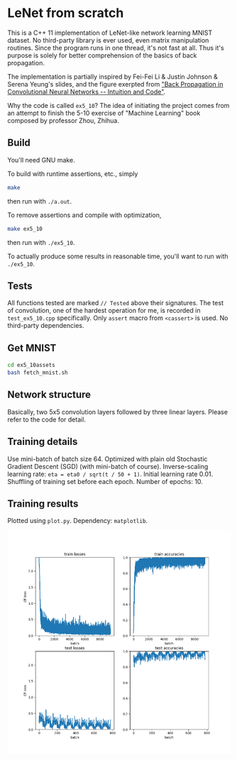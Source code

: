 # LeNet from scratch

This is a C++ 11 implementation of LeNet-like network learning MNIST dataset.
No third-party library is ever used, even matrix manipulation routines.
Since the program runs in one thread, it's not fast at all.
Thus it's purpose is solely for better comprehension of the basics of back propagation.

The implementation is partially inspired by Fei-Fei Li & Justin Johnson & Serena Yeung's slides, and the figure exerpted from ["Back Propagation in Convolutional Neural Networks -- Intuition and Code"](https://becominghuman.ai/back-propagation-in-convolutional-neural-networks-intuition-and-code-714ef1c38199).

Why the code is called `ex5_10`?
The idea of initiating the project comes from an attempt to finish the 5-10 exercise of "Machine Learning" book composed by professor Zhou, Zhihua.

## Build

You'll need GNU make.

To build with runtime assertions, etc., simply

```bash
make
```

then run with `./a.out`.

To remove assertions and compile with optimization,

```bash
make ex5_10
```

then run with `./ex5_10`.

To actually produce some results in reasonable time, you'll want to run with `./ex5_10`.

## Tests

All functions tested are marked `// Tested` above their signatures.
The test of convolution, one of the hardest operation for me, is recorded in `test_ex5_10.cpp` specifically.
Only `assert` macro from `<cassert>` is used.
No third-party dependencies.

## Get MNIST

```bash
cd ex5_10assets
bash fetch_mnist.sh
```

## Network structure

Basically, two 5x5 convolution layers followed by three linear layers.
Please refer to the code for detail.

## Training details

Use mini-batch of batch size 64.
Optimized with plain old Stochastic Gradient Descent (SGD) (with mini-batch of course).
Inverse-scaling learning rate: `eta = eta0 / sqrt(t / 50 + 1)`.
Initial learning rate 0.01.
Shuffling of training set before each epoch.
Number of epochs: 10.

## Training results

Plotted using `plot.py`.
Dependency: `matplotlib`.

![losses and accuracies](ex5_10assets/loss_acc.png)
